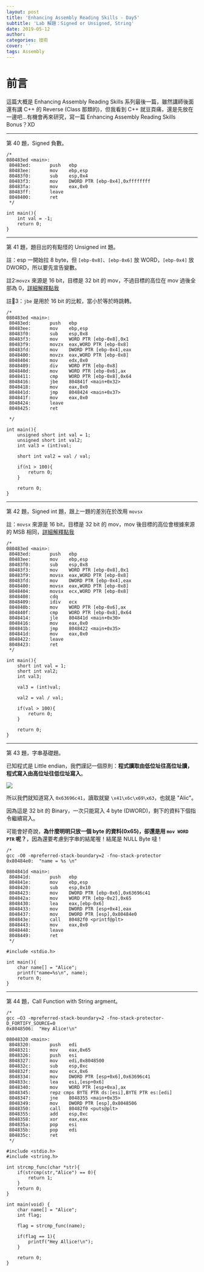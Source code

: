```yaml
---
layout: post
title: 'Enhancing Assembly Reading Skills - Day5'
subtitle: 'Lab 解題：Signed or Unsigned, String'
date: 2019-05-12
author:
categories: 技術
cover: ''
tags: Assembly
---
```


# 前言

這篇大概是 Enhancing Assembly Reading Skills 系列最後一篇，雖然講師後面還有講 C++ 的 Reverse (Class 那類的)，但我看到 C++ 就豆頁痛，還是先放在一邊吧...有機會再來研究，寫一篇 Enhancing Assembly Reading Skills Bonus？XD

---

第 40 題，Signed 負數。

```c=
/*
080483ed <main>:
 80483ed:       push   ebp
 80483ee:       mov    ebp,esp
 80483f0:       sub    esp,0x4
 80483f3:       mov    DWORD PTR [ebp-0x4],0xffffffff
 80483fa:       mov    eax,0x0
 80483ff:       leave
 8048400:       ret
 */

int main(){
    int val = -1;
    return 0;
}
```

---

第 41 題，題目出的有點怪的 Unsigned int 題。

註：esp 一開始拉 8 byte，但 `[ebp-0x8]`、`[ebp-0x6]` 放 WORD，`[ebp-0x4]` 放 DWORD，所以要先宣告變數。

註2:`movzx` 來源是 16 bit，目標是 32 bit 的 mov，不過目標的高位在 mov 過後全部為 0，[詳細解釋點我](https://zhidao.baidu.com/question/1500684071754946859.html)

註3：`jbe` 是用於 16 bit 的比較，當小於等於時跳轉。

```c=
/*
080483ed <main>:
 80483ed:       push   ebp
 80483ee:       mov    ebp,esp
 80483f0:       sub    esp,0x8
 80483f3:       mov    WORD PTR [ebp-0x8],0x1
 80483f9:       movzx  eax,WORD PTR [ebp-0x8]
 80483fd:       mov    DWORD PTR [ebp-0x4],eax
 8048400:       movzx  eax,WORD PTR [ebp-0x8]
 8048404:       mov    edx,0x0
 8048409:       div    WORD PTR [ebp-0x8]
 804840d:       mov    WORD PTR [ebp-0x6],ax
 8048411:       cmp    WORD PTR [ebp-0x8],0x64
 8048416:       jbe    804841f <main+0x32>
 8048418:       mov    eax,0x0
 804841d:       jmp    8048424 <main+0x37>
 804841f:       mov    eax,0x0
 8048424:       leave
 8048425:       ret

 */

int main(){
    unsigned short int val = 1;
    unsigned short int val2;
    int val3 = (int)val;

    short int val2 = val / val;

    if(n1 > 100){
        return 0;
    }

    return 0;
}
```

---

第 42 題，Signed int 題，跟上一題的差別在於改用 `movsx`

註：`movsx` 來源是 16 bit，目標是 32 bit 的 mov，mov 後目標的高位會根據來源的 MSB 相同，[詳細解釋點我](https://zhidao.baidu.com/question/1500684071754946859.html)

```c=
/*
080483ed <main>:
 80483ed:       push   ebp
 80483ee:       mov    ebp,esp
 80483f0:       sub    esp,0x8
 80483f3:       mov    WORD PTR [ebp-0x8],0x1
 80483f9:       movsx  eax,WORD PTR [ebp-0x8]
 80483fd:       mov    DWORD PTR [ebp-0x4],eax
 8048400:       movsx  eax,WORD PTR [ebp-0x8]
 8048404:       movsx  ecx,WORD PTR [ebp-0x8]
 8048408:       cdq
 8048409:       idiv   ecx
 804840b:       mov    WORD PTR [ebp-0x6],ax
 804840f:       cmp    WORD PTR [ebp-0x8],0x64
 8048414:       jle    804841d <main+0x30>
 8048416:       mov    eax,0x0
 804841b:       jmp    8048422 <main+0x35>
 804841d:       mov    eax,0x0
 8048422:       leave
 8048423:       ret
 */

int main(){
    short int val = 1;
    short int val2;
    int val3;

    val3 = (int)val;

    val2 = val / val;

    if(val > 100){
        return 0;
    }

    return 0;
}
```

---

第 43 題，字串基礎題。

已知程式是 Little endian，我們謹記一個原則：**程式讀取由低位址往高位址讀，程式寫入由高位址往低位址寫入**。

![](/assets/img/post/2019-05-11-AssemblyD5/p1.jpg)

所以我們就知道寫入 `0x63696c41`，讀取就變 `\x41\x6c\x69\x63`，也就是 "Alic"。

因為這是 32 bit 的 Binary，一次只能寫入 4 byte (DWORD)，剩下的資料下個指令繼續寫入。

可能會好奇說，**為什麼明明只放一個 byte 的資料(0x65)，卻還是用 `mov WORD PTR` 呢？**，因為還要考慮到字串的結尾喔！結尾是 NULL Byte 噠！

```c=
/*
gcc -O0 -mpreferred-stack-boundary=2 -fno-stack-protector
0x80484e0:  "name = %s \n"

0804841d <main>:
 804841d:       push   ebp
 804841e:       mov    ebp,esp
 8048420:       sub    esp,0x10
 8048423:       mov    DWORD PTR [ebp-0x6],0x63696c41
 804842a:       mov    WORD PTR [ebp-0x2],0x65
 8048430:       lea    eax,[ebp-0x6]
 8048433:       mov    DWORD PTR [esp+0x4],eax
 8048437:       mov    DWORD PTR [esp],0x80484e0
 804843e:       call   80482f0 <printf@plt>
 8048443:       mov    eax,0x0
 8048448:       leave
 8048449:       ret
 */

#include <stdio.h>

int main(){
    char name[] = "Alice";
    printf("name=%s\n", name);
    return 0;
}
```

---

第 44 題，Call Function with String argment。

```c=
/*
gcc –O3 -mpreferred-stack-boundary=2 -fno-stack-protector-D_FORTIFY_SOURCE=0
0x8048506:  "Hey Alice!\n"

08048320 <main>:
 8048320:       push   edi
 8048321:       mov    eax,0x65
 8048326:       push   esi
 8048327:       mov    edi,0x8048500
 804832c:       sub    esp,0xc
 804832f:       mov    ecx,0x6
 8048334:       mov    DWORD PTR [esp+0x6],0x63696c41
 804833c:       lea    esi,[esp+0x6]
 8048340:       mov    WORD PTR [esp+0xa],ax
 8048345:       repz cmps BYTE PTR ds:[esi],BYTE PTR es:[edi]
 8048347:       jne    8048355 <main+0x35>
 8048349:       mov    DWORD PTR [esp],0x8048506
 8048350:       call   80482f0 <puts@plt>
 8048355:       add    esp,0xc
 8048358:       xor    eax,eax
 804835a:       pop    esi
 804835b:       pop    edi
 804835c:       ret
 */

#include <stdio.h>
#include <string.h>

int strcmp_func(char *str){
    if(strcmp(str,"Alice") == 0){
        return 1;
    }
    return 0;
}

int main(void) {
    char name[] = "Alice";
    int flag;

    flag = strcmp_func(name);

    if(flag == 1){
        printf("Hey Allice!\n");
    }

    return 0;
}
```